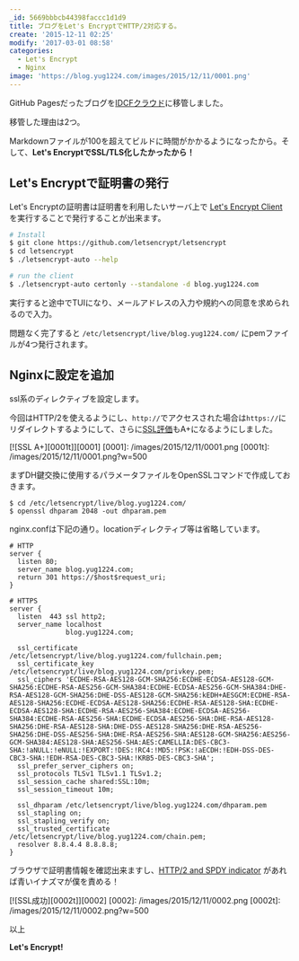 ```yaml
---
_id: 5669bbbcb44398faccc1d1d9
title: ブログをLet's EncryptでHTTP/2対応する。
create: '2015-12-11 02:25'
modify: '2017-03-01 08:58'
categories:
  - Let's Encrypt
  - Nginx
image: 'https://blog.yug1224.com/images/2015/12/11/0001.png'
---
```


GitHub Pagesだったブログを[IDCFクラウド](http://www.idcf.jp/cloud/)に移管しました。

移管した理由は2つ。

Markdownファイルが100を超えてビルドに時間がかかるようになったから。そして、**Let's EncryptでSSL/TLS化したかったから！**

<!-- more -->

## Let's Encryptで証明書の発行

Let's Encryptの証明書は証明書を利用したいサーバ上で [Let's Encrypt Client](https://github.com/letsencrypt/letsencrypt) を実行することで発行することが出来ます。

``` bash
# Install
$ git clone https://github.com/letsencrypt/letsencrypt
$ cd letsencrypt
$ ./letsencrypt-auto --help

# run the client
$ ./letsencrypt-auto certonly --standalone -d blog.yug1224.com
```

実行すると途中でTUIになり、メールアドレスの入力や規約への同意を求められるので入力。

問題なく完了すると `/etc/letsencrypt/live/blog.yug1224.com/` にpemファイルが4つ発行されます。

## Nginxに設定を追加

ssl系のディレクティブを設定します。

今回はHTTP/2を使えるようにし、`http://`でアクセスされた場合は`https://`にリダイレクトするようにして、さらに[SSL評価](https://www.ssllabs.com/ssltest/index.html)もA+になるようにしました。

[![SSL A+][0001t]][0001]
[0001]: /images/2015/12/11/0001.png
[0001t]: /images/2015/12/11/0001.png?w=500

まずDH鍵交換に使用するパラメータファイルをOpenSSLコマンドで作成しておきます。

```
$ cd /etc/letsencrypt/live/blog.yug1224.com/
$ openssl dhparam 2048 -out dhparam.pem
```

nginx.confは下記の通り。locationディレクティブ等は省略しています。

```
# HTTP
server {
  listen 80;
  server_name blog.yug1224.com;
  return 301 https://$host$request_uri;
}

# HTTPS
server {
  listen  443 ssl http2;
  server_name localhost
              blog.yug1224.com;

  ssl_certificate     /etc/letsencrypt/live/blog.yug1224.com/fullchain.pem;
  ssl_certificate_key /etc/letsencrypt/live/blog.yug1224.com/privkey.pem;
  ssl_ciphers 'ECDHE-RSA-AES128-GCM-SHA256:ECDHE-ECDSA-AES128-GCM-SHA256:ECDHE-RSA-AES256-GCM-SHA384:ECDHE-ECDSA-AES256-GCM-SHA384:DHE-RSA-AES128-GCM-SHA256:DHE-DSS-AES128-GCM-SHA256:kEDH+AESGCM:ECDHE-RSA-AES128-SHA256:ECDHE-ECDSA-AES128-SHA256:ECDHE-RSA-AES128-SHA:ECDHE-ECDSA-AES128-SHA:ECDHE-RSA-AES256-SHA384:ECDHE-ECDSA-AES256-SHA384:ECDHE-RSA-AES256-SHA:ECDHE-ECDSA-AES256-SHA:DHE-RSA-AES128-SHA256:DHE-RSA-AES128-SHA:DHE-DSS-AES128-SHA256:DHE-RSA-AES256-SHA256:DHE-DSS-AES256-SHA:DHE-RSA-AES256-SHA:AES128-GCM-SHA256:AES256-GCM-SHA384:AES128-SHA:AES256-SHA:AES:CAMELLIA:DES-CBC3-SHA:!aNULL:!eNULL:!EXPORT:!DES:!RC4:!MD5:!PSK:!aECDH:!EDH-DSS-DES-CBC3-SHA:!EDH-RSA-DES-CBC3-SHA:!KRB5-DES-CBC3-SHA';
  ssl_prefer_server_ciphers on;
  ssl_protocols TLSv1 TLSv1.1 TLSv1.2;
  ssl_session_cache shared:SSL:10m;
  ssl_session_timeout 10m;

  ssl_dhparam /etc/letsencrypt/live/blog.yug1224.com/dhparam.pem
  ssl_stapling on;
  ssl_stapling_verify on;
  ssl_trusted_certificate /etc/letsencrypt/live/blog.yug1224.com/chain.pem;
  resolver 8.8.4.4 8.8.8.8;
}
```

ブラウザで証明書情報を確認出来ますし、[HTTP/2 and SPDY indicator](https://chrome.google.com/webstore/detail/http2-and-spdy-indicator/mpbpobfflnpcgagjijhmgnchggcjblin?hl=ja) があれば青いイナズマが僕を責める！

[![SSL成功][0002t]][0002]
[0002]: /images/2015/12/11/0002.png
[0002t]: /images/2015/12/11/0002.png?w=500

以上

**Let's Encrypt!**
